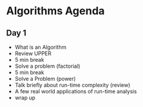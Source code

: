 # Algorithms Agenda

## Day 1
- What is an Algorithm
- Review UPPER
- 5 min break
- Solve a problem (factorial)
- 5 min break
- Solve a Problem (power)
- Talk briefly about run-time complexity (review)
- A few real world applications of run-time analysis
- wrap up